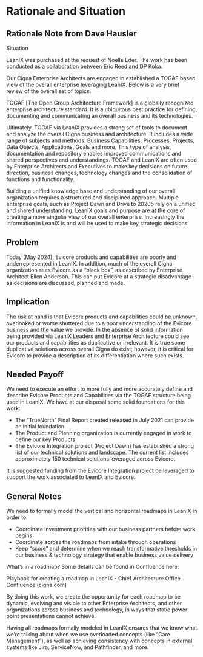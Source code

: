 # Rationale and Situation

## Rationale Note from Dave Hausler

Situation

LeanIX was purchased at the request of Noelle Eder. The work has been conducted as a collaboration between Eric Reed and DP Koka.

Our Cigna Enterprise Architects are engaged in established a TOGAF based view of the overall enterprise leveraging LeanIX. Below is a very brief review of the overall set of topics.

TOGAF [The Open Group Architecture Framework] is a globally recognized enterprise architecture standard. It is a ubiquitous best practice for defining, documenting and communicating an overall business and its technologies.

Ultimately, TOGAF via LeanIX provides a strong set of tools to document and analyze the overall Cigna business and architecture. It includes a wide range of subjects and methods: Business Capabilities, Processes, Projects, Data Objects, Applications, Goals and more. This type of analysis, documentation and repository enables improved communications and shared perspectives and understandings. TOGAF and LeanIX are often used by Enterprise Architects and Executives to make key decisions on future direction, business changes, technology changes and the consolidation of functions and functionality.

Building a unified knowledge base and understanding of our overall organization requires a structured and disciplined approach. Multiple enterprise goals, such as Project Dawn and Drive to 20205 rely on a unified and shared understanding. LeanIX goals and purpose are at the core of creating a more singular view of our overall enterprise. Increasingly the information in LeanIX is and will be used to make key strategic decisions.

## Problem

Today (May 2024), Evicore products and capabilities are poorly and underrepresented in LeanIX. In addition, much of the overall Cigna organization sees Evicore as a “black box”, as described by Enterprise Architect Ellen Anderson. This can put Evicore at a strategic disadvantage as decisions are discussed, planned and made.

## Implication

The risk at hand is that Evicore products and capabilities could be unknown, overlooked or worse shuttered due to a poor understanding of the Evicore business and the value we provide. In the absence of solid information being provided via LeanIX Leaders and Enterprise Architecture could see our products and capabilities as duplicative or irrelevant. It is true some duplicative solutions across overall Cigna do exist; however, it is critical for Evicore to provide a description of its differentiation where such exists.

## Needed Payoff

We need to execute an effort to more fully and more accurately define and describe Evicore Products and Capabilities via the TOGAF structure being used in LeanIX. We have at our disposal some solid foundations for this work:

- The “TrueNorth” Final Report created released in July 2021 can provide an initial foundation
- The Product and Planning organization is currently engaged in work to define our key Products
- The Evicore Integration project (Project Dawn) has established a strong list of our technical solutions and landscape. The current list includes approximately 150 technical solutions leveraged across Evicore.

It is suggested funding from the Evicore Integration project be leveraged to support the work associated to LeanIX and Evicore.

## General Notes

We need to formally model the vertical and horizontal roadmaps in LeanIX in order to:

- Coordinate investment priorities with our business partners before work begins
- Coordinate across the roadmaps from intake through operations
- Keep “score” and determine when we reach transformative thresholds in our business & technology strategy that enable business value delivery

What’s in a roadmap? Some details can be found in Confluence here:

Playbook for creating a roadmap in LeanIX - Chief Architecture Office - Confluence (cigna.com)

By doing this work, we create the opportunity for each roadmap to be dynamic, evolving and visible to other Enterprise Architects, and other organizations across business and technology, in ways that static power point presentations cannot achieve.

Having all roadmaps formally modeled in LeanIX ensures that we know what we’re talking about when we use overloaded concepts (like “Care Management”), as well as achieving consistency with concepts in external systems like Jira, ServiceNow, and Pathfinder, and more.
